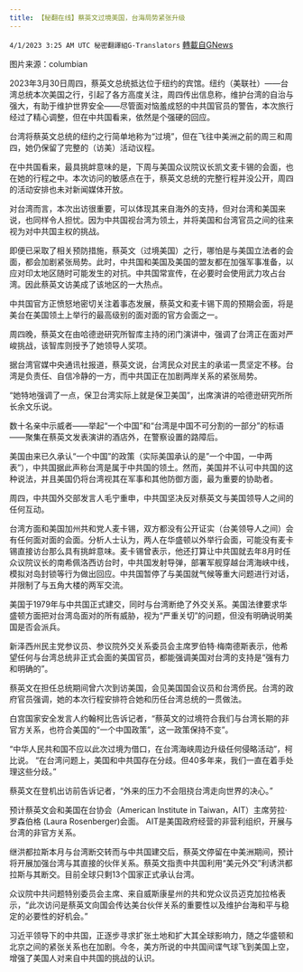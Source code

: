 ```yaml
---
title: 【秘翻在线】蔡英文过境美国，台海局势紧张升级
---
```

`4/1/2023 3:25 AM UTC 秘密翻譯組G-Translators` [轉載自GNews](https://gnews.org/articles/1064278)

        
图片来源：columbian

2023年3月30日周四，蔡英文总统抵达位于纽约的宾馆。纽约（美联社）——台湾总统本次美国之行，引起了各方高度关注，周四传出信息称，维护台湾的自治与强大，有助于维护世界安全——尽管面对恼羞成怒的中共国官员的警告，本次旅行经过了精心调整，但在中共国看来，依然是个强硬的回应。

台湾将蔡英文总统的纽约之行简单地称为“过境”，但在飞往中美洲之前的周三和周四，她仍保留了完整的（访美）活动议程。

在中共国看来，最具挑衅意味的是，下周与美国众议院议长凯文麦卡锡的会面，也在她的行程之中。本次访问的敏感点在于，蔡英文总统的完整行程并没公开，周四的活动安排也未对新闻媒体开放。

对台湾而言，本次出访很重要，可以体现其来自海外的支持，但对台湾和美国来说，也同样令人担忧。因为中共国视台湾为领土，并将美国和台湾官员之间的往来视为对中共国主权的挑战。

即便已采取了相关预防措施，蔡英文（过境美国）之行，哪怕是与美国立法者的会面，都会加剧紧张局势。此时，中共国和美国及美国的盟友都在加强军事准备，以应对印太地区随时可能发生的对抗。中共国常宣传，在必要时会使用武力攻占台湾。因此蔡英文访美成了该地区的一大热点。

中共国官方正愤怒地密切关注着事态发展，蔡英文和麦卡锡下周的预期会面，将是美台在美国领土上举行的最高级别的面对面的官方会面之一。

周四晚，蔡英文在由哈德逊研究所智库主持的闭门演讲中，强调了台湾正在面对严峻挑战，该智库则授予了她领导人奖项。

据台湾官媒中央通讯社报道，蔡英文说，台湾民众对民主的承诺一贯坚定不移。台湾是负责任、自信冷静的一方，而中共国正在加剧两岸关系的紧张局势。

“她特地强调了一点，保卫台湾实际上就是保卫美国”，出席演讲的哈德逊研究所所长余文乐说。

数十名亲中示威者——举起“一个中国”和“台湾是中国不可分割的一部分”的标语——聚集在蔡英文发表演讲的酒店外，在警察设置的路障后。

美国由来已久承认“一个中国”的政策（实际美国承认的是”一个中国，一中两表”），中共国据此声称台湾是属于中共国的领土。然而，美国并不认可中共国的这种说法，并且美国仍将台湾视其在军事和其他防御方面，最为重要的协助者。

周四，中共国外交部发言人毛宁重申，中共国坚决反对蔡英文与美国领导人之间的任何互动。

台湾方面和美国加州共和党人麦卡锡，双方都没有公开证实（台美领导人之间）会有任何面对面的会面。分析人士认为，两人在华盛顿以外举行会面，可能没有麦卡锡直接访台那么具有挑衅意味。麦卡锡曾表示，他还打算让中共国就去年8月时任众议院议长的南希佩洛西访台时，中共国发射导弹，部署军舰穿越台湾海峡中线，模拟对岛封锁等行为做出回应。中共国暂停了与美国就气候等重大问题进行对话，并限制了与五角大楼的两军交流。

美国于1979年与中共国正式建交，同时与台湾断绝了外交关系。美国法律要求华盛顿方面把对台湾岛面对的所有威胁，视为“严重关切”的问题，但没有明确说明美国是否会派兵。

新泽西州民主党参议员、参议院外交关系委员会主席罗伯特·梅南德斯表示，他希望任何与台湾总统非正式会面的美国官员，都能强调美国对台湾的支持是“强有力和明确的”。

蔡英文在担任总统期间曾六次到访美国，会见美国国会议员和台湾侨民。台湾的政府官员强调，她的本次行程安排符合她和历任台湾总统的一贯做法。

白宫国家安全发言人约翰柯比告诉记者，“蔡英文的过境符合我们与台湾长期的非官方关系，也符合美国的“一个中国政策”，这一政策保持不变”。

“中华人民共和国不应以此次过境为借口，在台湾海峡周边升级任何侵略活动”，柯比说。 “在台湾问题上，美国和中共国存在分歧。但40多年来，我们一直在着手处理这些分歧。”

蔡英文在登机出访前告诉记者，“外来的压力不会阻挠台湾走向世界的决心。”

预计蔡英文会和美国在台协会（American Institute in Taiwan，AIT）主席劳拉·罗森伯格 (Laura Rosenberger)会面。 AIT是美国政府经营的非营利组织，开展与台湾的非官方关系。

继洪都拉斯本月与台湾断交转而与中共国建交后，蔡英文停留在中美洲期间，预计将开展加强台湾与其直接的伙伴关系。蔡英文指责中共国利用“美元外交”利诱洪都拉斯与其断交。目前全球只剩13个国家正式承认台湾。

众议院中共问题特别委员会主席、来自威斯康星州的共和党众议员迈克加拉格表示，“此次访问是蔡英文向国会传达美台伙伴关系的重要性以及维护台海和平与稳定的必要性的好机会。”

习近平领导下的中共国，正逐步寻求扩张土地和扩大其全球影响力，随之华盛顿和北京之间的紧张关系也在加剧。今冬，美方所说的中共国间谍气球飞到美国上空，增强了美国人对来自中共国的挑战的认识。
